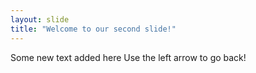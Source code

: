 ```yaml
---
layout: slide
title: "Welcome to our second slide!"
---
```

Some new text added here
Use the left arrow to go back!
